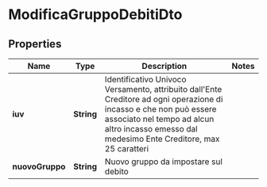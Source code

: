 
# ModificaGruppoDebitiDto

## Properties
Name | Type | Description | Notes
------------ | ------------- | ------------- | -------------
**iuv** | **String** | Identificativo Univoco Versamento, attribuito dall&#39;Ente Creditore ad ogni operazione di incasso e che non può essere associato nel tempo ad alcun altro incasso emesso dal medesimo Ente Creditore, max 25 caratteri | 
**nuovoGruppo** | **String** | Nuovo gruppo da impostare sul debito | 



